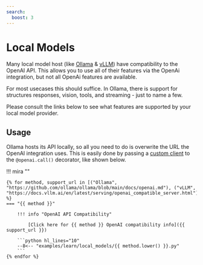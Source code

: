 ```yaml
---
search:
  boost: 3
---
```


# Local Models

Many local model host (like [Ollama](https://github.com/ollama/ollama) & [vLLM](https://github.com/vllm-project/vllm)) have compatibility to the OpenAI API.
This allows you to use all of their features via the OpenAi integration, but not all OpenAi features are available.

For most usecases this should suffice. In Ollama, there is support for structures responses, vision, tools, and streaming - just to name a few.

Please consult the links below to see what features are supported by your local model provider.


## Usage 

Ollama hosts its API locally, so all you need to do is overwrite the URL the OpenAI integration uses.
This is easily done by passing a [custom client](./calls.md#custom-client) to the `@openai.call()` decorator, like shown below.

!!! mira ""

    {% for method, support_url in [("Ollama", "https://github.com/ollama/ollama/blob/main/docs/openai.md"), ("vLLM", "https://docs.vllm.ai/en/latest/serving/openai_compatible_server.html")] %}
    === "{{ method }}"
        
        !!! info "OpenAI API Compatibility"
        
            [Click here for {{ method }} OpenAI compatibility info]({{ support_url }})

        ```python hl_lines="10"
        --8<-- "examples/learn/local_models/{{ method.lower() }}.py"
        ```
    {% endfor %}

